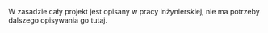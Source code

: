 W zasadzie cały projekt jest opisany w pracy inżynierskiej, nie ma potrzeby dalszego opisywania go tutaj. 
